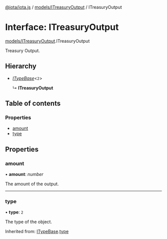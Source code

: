 [@iota/iota.js](../README.md) / [models/ITreasuryOutput](../modules/models_itreasuryoutput.md) / ITreasuryOutput

# Interface: ITreasuryOutput

[models/ITreasuryOutput](../modules/models_itreasuryoutput.md).ITreasuryOutput

Treasury Output.

## Hierarchy

* [*ITypeBase*](models_itypebase.itypebase.md)<``2``\>

  ↳ **ITreasuryOutput**

## Table of contents

### Properties

- [amount](models_itreasuryoutput.itreasuryoutput.md#amount)
- [type](models_itreasuryoutput.itreasuryoutput.md#type)

## Properties

### amount

• **amount**: *number*

The amount of the output.

___

### type

• **type**: ``2``

The type of the object.

Inherited from: [ITypeBase](models_itypebase.itypebase.md).[type](models_itypebase.itypebase.md#type)
